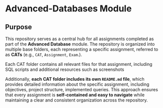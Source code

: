 # Advanced-Databases Module

## Purpose 

This repository serves as a central hub for all assignments completed as part of the **Advanced Database** module. The repository is organized into multiple base folders, each representing a specific assignment, referred to as **CATs** (e.g., `CAT`, `Assignment`, `Exam`.).  

Each CAT folder contains all relevant files for that assignment, including SQL scripts and additional resources such as screenshots  

Additionally, **each CAT folder includes its own `README.md` file**, which provides detailed information about the specific assignment, including objectives, project structure, implemented queries. This approach ensures that every assignment is **self-contained and easy to navigate** while maintaining a clear and consistent organization across the repository.  
